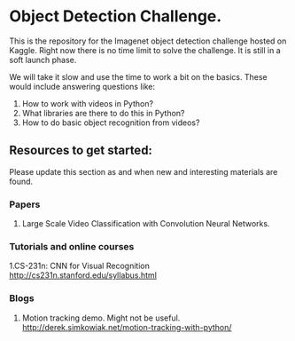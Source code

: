 # Object Detection Challenge. 

This is the repository for the Imagenet object detection challenge hosted on Kaggle. 
Right now there is no time limit to solve the challenge. It is still in a soft launch phase. 

We will take it slow and use the time to work a bit on the basics. These would include answering questions like: 

1. How to work with videos in Python? 
2. What libraries are there to do this in Python? 
3. How to do basic object recognition from videos? 


## Resources to get started: 
Please update this section as and when new and interesting materials are found. 

### Papers
1. Large Scale Video Classification with Convolution Neural Networks.

### Tutorials and online courses
1.CS-231n: CNN for Visual Recognition  http://cs231n.stanford.edu/syllabus.html 

### Blogs
1. Motion tracking demo. Might not be useful.  http://derek.simkowiak.net/motion-tracking-with-python/